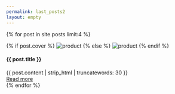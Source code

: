 ```yaml
---
permalink: last_posts2
layout: empty
---
```


{% for post in site.posts limit:4 %}
  <div class="item">
    <div class="single-product rounded white-bg productborder">
      {% if post.cover %}
         <img src="https://blog.littlevgl.com{{ post.cover}}" class="img-fluid p-4" alt="product" />
      {% else %} 
        <img src="https://blog.littlevgl.com{{ site.cover}}" class="img-fluid p-4" alt="product" />
      {% endif %}
      <div class="product-info text-center pb-4 px-3">
      <h4 class="mb-1">{{ post.title }}</h4>
      <div class="threedotsthree">{{ post.content | strip_html | truncatewords: 30 }}</div>
      <a href="https://blog.lvgl.io{{ post.url}}" class="btn secondary-btn" style="margin-top:20px">Read more</a>
    </div>
  </div>
{% endfor %}
